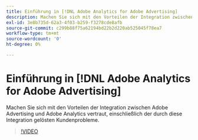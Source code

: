 ```yaml
---
title: Einführung in [!DNL Adobe Analytics for Adobe Advertising]
description: Machen Sie sich mit den Vorteilen der Integration zwischen Adobe Advertising und Adobe Analytics vertraut, einschließlich der durch diese Integration gelösten Kundenprobleme.
exl-id: 3e8b735d-62a3-4f03-b259-f3278cde8afb
source-git-commit: c299b88f75a62194bd22b2d220ab525045f78ea7
workflow-type: tm+mt
source-wordcount: '0'
ht-degree: 0%

---
```


# Einführung in [!DNL Adobe Analytics for Adobe Advertising]

Machen Sie sich mit den Vorteilen der Integration zwischen Adobe Advertising und Adobe Analytics vertraut, einschließlich der durch diese Integration gelösten Kundenprobleme.

>[!VIDEO](https://video.tv.adobe.com/v/33491)
